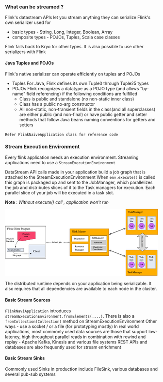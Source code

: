 ### What can be streamed ?
Flink's datastream APIs let you stream anything they can serialize
Flink's own serializer used for 
* basic types - String, Long, Integer, Boolean, Array
* composite types - POJOs, Tuples, Scala case classes

Flink falls back to Kryo for other types. It is also possible to use other serializers with Flink

#### Java Tuples and POJOs
Flink's native serializer can operate efficiently on tuples and POJOs
* Tuples
For Java, Flink defines its own Tuple0 through Tuple25 types
* POJOs
Flink recognizes a datatype as a POJO type (and allows "by-name" field referencing) if the following conditions are fulfilled
  * Class is public and standalone (no non-static inner class)
  * Class has a public no-arg constructor
  * All non-static, non-transient fields in the class(and all superclasses) are either public (and non-final) or have public getter and setter methods
  that follow Java beans naming conventions for getters and setters

`Refer FlinkNaiveApplication class for reference code`

### Stream Execution Environment
Every flink application needs an execution environment.
Streaming applications need to use a `StreamExecutionEnvironment`

DataStream API calls made in your application build a job graph that is attached to the StreamExecutionEnvironment
When `env.execute()` is called this graph is packaged up and sent to the JobManager, which parallelizes the job and distributes 
slices of it to the Task managers for execution.
Each parallel slice of your job will be executed in a task slot.

**Note** : *Without execute() call , application won't run*

![img.png](img.png)

The distributed runtime depends on your application being serializable. It also requires that all dependencies are available
to each node in the cluster.

#### Basic Stream Sources
`FlinkNaviApplication` introduces `streamExecutionEnvironment.fromElements(....)`.
There is also a `fromCollection(Collection)` method on StreamExecutionEnvironment
Other ways - use a socket / or a file (for prototyping mostly)
In real world applications, most commonly used data sources are those that support
low-latency, high throughput parallel reads in combination with rewind and replay - Apache Kafka, Kinesis and various file systems
REST APIs and databases are also frequently used for stream enrichment

#### Basic Stream Sinks
Commonly used Sinks in production include FileSink, various databases and several pub-sub systems

